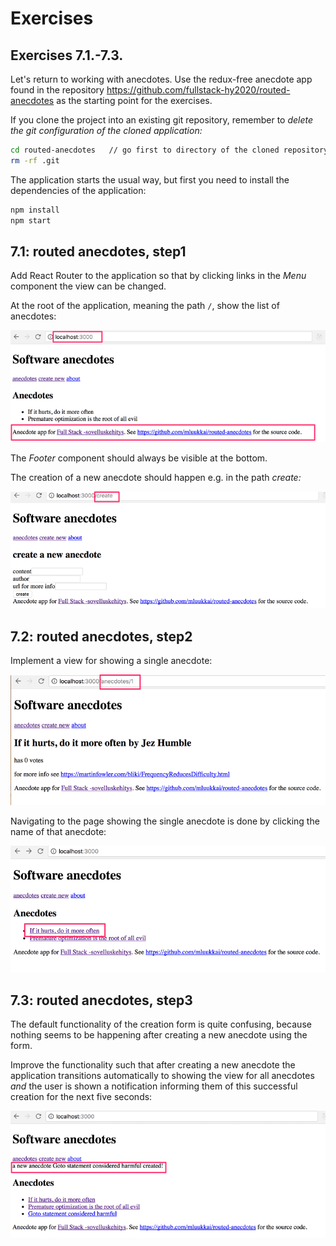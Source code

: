 # Exercises

## Exercises 7.1.-7.3.

Let's return to working with anecdotes. Use the redux-free anecdote app found in the repository https://github.com/fullstack-hy2020/routed-anecdotes as the starting point for the exercises.

If you clone the project into an existing git repository, remember to _delete the git configuration of the cloned application:_

```bash
cd routed-anecdotes   // go first to directory of the cloned repository
rm -rf .git
```

The application starts the usual way, but first you need to install the dependencies of the application:

```bash
npm install
npm start
```

## 7.1: routed anecdotes, step1

Add React Router to the application so that by clicking links in the _Menu_ component the view can be changed.

At the root of the application, meaning the path `/`, show the list of anecdotes:

![Home page](./readmeimg/40.png)

The _Footer_ component should always be visible at the bottom.

The creation of a new anecdote should happen e.g. in the path _create:_

![Create page](./readmeimg/41.png)

## 7.2: routed anecdotes, step2

Implement a view for showing a single anecdote:

![Single anecdote](./readmeimg/42.png)

Navigating to the page showing the single anecdote is done by clicking the name of that anecdote:

![Click single anecdote](./readmeimg/43.png)

## 7.3: routed anecdotes, step3

The default functionality of the creation form is quite confusing, because nothing seems to be happening after creating a new anecdote using the form.

Improve the functionality such that after creating a new anecdote the application transitions automatically to showing the view for all anecdotes _and_ the user is shown a notification informing them of this successful creation for the next five seconds:

![Notification](./readmeimg/44.png)
